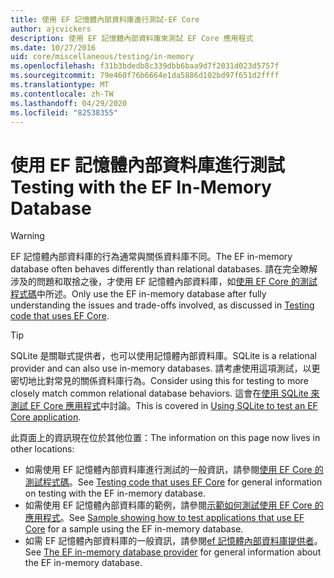 ```yaml
---
title: 使用 EF 記憶體內部資料庫進行測試-EF Core
author: ajcvickers
description: 使用 EF 記憶體內部資料庫來測試 EF Core 應用程式
ms.date: 10/27/2016
uid: core/miscellaneous/testing/in-memory
ms.openlocfilehash: f31b3bdedb8c339dbb6baa9d7f2031d023d5757f
ms.sourcegitcommit: 79e460f76b6664e1da5886d102bd97f651d2ffff
ms.translationtype: MT
ms.contentlocale: zh-TW
ms.lasthandoff: 04/29/2020
ms.locfileid: "82538355"
---
```

# <a name="testing-with-the-ef-in-memory-database"></a><span data-ttu-id="6f6d5-103">使用 EF 記憶體內部資料庫進行測試</span><span class="sxs-lookup"><span data-stu-id="6f6d5-103">Testing with the EF In-Memory Database</span></span>

> [!WARNING]
> <span data-ttu-id="6f6d5-104">EF 記憶體內部資料庫的行為通常與關係資料庫不同。</span><span class="sxs-lookup"><span data-stu-id="6f6d5-104">The EF in-memory database often behaves differently than relational databases.</span></span>
> <span data-ttu-id="6f6d5-105">請在完全瞭解涉及的問題和取捨之後，才使用 EF 記憶體內部資料庫，如[使用 EF Core 的測試程式碼](xref:core/miscellaneous/testing/index)中所述。</span><span class="sxs-lookup"><span data-stu-id="6f6d5-105">Only use the EF in-memory database after fully understanding the issues and trade-offs involved, as discussed in [Testing code that uses EF Core](xref:core/miscellaneous/testing/index).</span></span>  

> [!TIP]
> <span data-ttu-id="6f6d5-106">SQLite 是關聯式提供者，也可以使用記憶體內部資料庫。</span><span class="sxs-lookup"><span data-stu-id="6f6d5-106">SQLite is a relational provider and can also use in-memory databases.</span></span>
> <span data-ttu-id="6f6d5-107">請考慮使用這項測試，以更密切地比對常見的關係資料庫行為。</span><span class="sxs-lookup"><span data-stu-id="6f6d5-107">Consider using this for testing to more closely match common relational database behaviors.</span></span>
> <span data-ttu-id="6f6d5-108">這會在[使用 SQLite 來測試 EF Core 應用程式](xref:core/miscellaneous/testing/sqlite)中討論。</span><span class="sxs-lookup"><span data-stu-id="6f6d5-108">This is covered in [Using SQLite to test an EF Core application](xref:core/miscellaneous/testing/sqlite).</span></span>   

<span data-ttu-id="6f6d5-109">此頁面上的資訊現在位於其他位置：</span><span class="sxs-lookup"><span data-stu-id="6f6d5-109">The information on this page now lives in other locations:</span></span>
* <span data-ttu-id="6f6d5-110">如需使用 EF 記憶體內部資料庫進行測試的一般資訊，請參閱[使用 EF Core 的測試程式碼](xref:core/miscellaneous/testing/index)。</span><span class="sxs-lookup"><span data-stu-id="6f6d5-110">See [Testing code that uses EF Core](xref:core/miscellaneous/testing/index) for general information on testing with the EF in-memory database.</span></span>
* <span data-ttu-id="6f6d5-111">如需使用 EF 記憶體內部資料庫的範例，請參閱[示範如何測試使用 EF Core 的應用程式](xref:core/miscellaneous/testing/testing-sample)。</span><span class="sxs-lookup"><span data-stu-id="6f6d5-111">See [Sample showing how to test applications that use EF Core](xref:core/miscellaneous/testing/testing-sample) for a sample using the EF in-memory database.</span></span>
* <span data-ttu-id="6f6d5-112">如需 EF 記憶體內部資料庫的一般資訊，請參閱[ef 記憶體內部資料庫提供者](xref:core/providers/in-memory/index)。</span><span class="sxs-lookup"><span data-stu-id="6f6d5-112">See [The EF in-memory database provider](xref:core/providers/in-memory/index) for general information about the EF in-memory database.</span></span>
